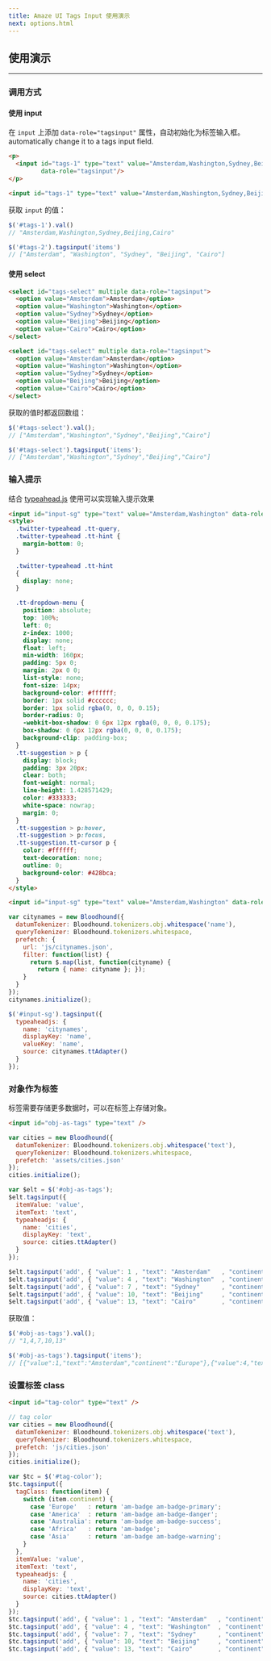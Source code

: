 ```yaml
---
title: Amaze UI Tags Input 使用演示
next: options.html
---
```


## 使用演示
---

### 调用方式

#### 使用 input

在 `input` 上添加 `data-role="tagsinput"` 属性，自动初始化为标签输入框。
  automatically change it to a tags input field.</p>

`````html
<p>
  <input id="tags-1" type="text" value="Amsterdam,Washington,Sydney,Beijing,Cairo"
         data-role="tagsinput"/>
</p>
`````

```html
<input id="tags-1" type="text" value="Amsterdam,Washington,Sydney,Beijing,Cairo" data-role="tagsinput" />
```

获取 `input` 的值：

```js
$('#tags-1').val()
// "Amsterdam,Washington,Sydney,Beijing,Cairo"

$('#tags-2').tagsinput('items')
// ["Amsterdam", "Washington", "Sydney", "Beijing", "Cairo"]
```

#### 使用 select

`````html
<select id="tags-select" multiple data-role="tagsinput">
  <option value="Amsterdam">Amsterdam</option>
  <option value="Washington">Washington</option>
  <option value="Sydney">Sydney</option>
  <option value="Beijing">Beijing</option>
  <option value="Cairo">Cairo</option>
</select>
`````

```html
<select id="tags-select" multiple data-role="tagsinput">
  <option value="Amsterdam">Amsterdam</option>
  <option value="Washington">Washington</option>
  <option value="Sydney">Sydney</option>
  <option value="Beijing">Beijing</option>
  <option value="Cairo">Cairo</option>
</select>
```

获取的值时都返回数组：

```js
$('#tags-select').val();
// ["Amsterdam","Washington","Sydney","Beijing","Cairo"]

$('#tags-select').tagsinput('items');
// ["Amsterdam","Washington","Sydney","Beijing","Cairo"]
```

### 输入提示

结合 [typeahead.js](http://twitter.github.io/typeahead.js/) 使用可以实现输入提示效果

`````html
<input id="input-sg" type="text" value="Amsterdam,Washington" data-role="tagsinput" />
<style>
  .twitter-typeahead .tt-query,
  .twitter-typeahead .tt-hint {
    margin-bottom: 0;
  }

  .twitter-typeahead .tt-hint
  {
    display: none;
  }

  .tt-dropdown-menu {
    position: absolute;
    top: 100%;
    left: 0;
    z-index: 1000;
    display: none;
    float: left;
    min-width: 160px;
    padding: 5px 0;
    margin: 2px 0 0;
    list-style: none;
    font-size: 14px;
    background-color: #ffffff;
    border: 1px solid #cccccc;
    border: 1px solid rgba(0, 0, 0, 0.15);
    border-radius: 0;
    -webkit-box-shadow: 0 6px 12px rgba(0, 0, 0, 0.175);
    box-shadow: 0 6px 12px rgba(0, 0, 0, 0.175);
    background-clip: padding-box;
  }
  .tt-suggestion > p {
    display: block;
    padding: 3px 20px;
    clear: both;
    font-weight: normal;
    line-height: 1.428571429;
    color: #333333;
    white-space: nowrap;
    margin: 0;
  }
  .tt-suggestion > p:hover,
  .tt-suggestion > p:focus,
  .tt-suggestion.tt-cursor p {
    color: #ffffff;
    text-decoration: none;
    outline: 0;
    background-color: #428bca;
  }
</style>
`````

```html
<input id="input-sg" type="text" value="Amsterdam,Washington" data-role="tagsinput" />
```

```js
var citynames = new Bloodhound({
  datumTokenizer: Bloodhound.tokenizers.obj.whitespace('name'),
  queryTokenizer: Bloodhound.tokenizers.whitespace,
  prefetch: {
    url: 'js/citynames.json',
    filter: function(list) {
      return $.map(list, function(cityname) {
        return { name: cityname }; });
    }
  }
});
citynames.initialize();

$('#input-sg').tagsinput({
  typeaheadjs: {
    name: 'citynames',
    displayKey: 'name',
    valueKey: 'name',
    source: citynames.ttAdapter()
  }
});
```

### 对象作为标签

标签需要存储更多数据时，可以在标签上存储对象。

`````html
<input id="obj-as-tags" type="text" />
`````

```js
var cities = new Bloodhound({
  datumTokenizer: Bloodhound.tokenizers.obj.whitespace('text'),
  queryTokenizer: Bloodhound.tokenizers.whitespace,
  prefetch: 'assets/cities.json'
});
cities.initialize();

var $elt = $('#obj-as-tags');
$elt.tagsinput({
  itemValue: 'value',
  itemText: 'text',
  typeaheadjs: {
    name: 'cities',
    displayKey: 'text',
    source: cities.ttAdapter()
  }
});

$elt.tagsinput('add', { "value": 1 , "text": "Amsterdam"   , "continent": "Europe"    });
$elt.tagsinput('add', { "value": 4 , "text": "Washington"  , "continent": "America"   });
$elt.tagsinput('add', { "value": 7 , "text": "Sydney"      , "continent": "Australia" });
$elt.tagsinput('add', { "value": 10, "text": "Beijing"     , "continent": "Asia"      });
$elt.tagsinput('add', { "value": 13, "text": "Cairo"       , "continent": "Africa"    });
```

获取值：

```js
$('#obj-as-tags').val();
// "1,4,7,10,13"

$('#obj-as-tags').tagsinput('items');
// [{"value":1,"text":"Amsterdam","continent":"Europe"},{"value":4,"text":"Washington","continent":"America"},{"value":7,"text":"Sydney","continent":"Australia"},{"value":10,"text":"Beijing","continent":"Asia"},{"value":13,"text":"Cairo","continent":"Africa"}]
```

### 设置标签 class

`````html
<input id="tag-color" type="text" />
`````

```js
// tag color
var cities = new Bloodhound({
  datumTokenizer: Bloodhound.tokenizers.obj.whitespace('text'),
  queryTokenizer: Bloodhound.tokenizers.whitespace,
  prefetch: 'js/cities.json'
});
cities.initialize();

var $tc = $('#tag-color');
$tc.tagsinput({
  tagClass: function(item) {
    switch (item.continent) {
      case 'Europe'   : return 'am-badge am-badge-primary';
      case 'America'  : return 'am-badge am-badge-danger';
      case 'Australia': return 'am-badge am-badge-success';
      case 'Africa'   : return 'am-badge';
      case 'Asia'     : return 'am-badge am-badge-warning';
    }
  },
  itemValue: 'value',
  itemText: 'text',
  typeaheadjs: {
    name: 'cities',
    displayKey: 'text',
    source: cities.ttAdapter()
  }
});
$tc.tagsinput('add', { "value": 1 , "text": "Amsterdam"   , "continent": "Europe"    });
$tc.tagsinput('add', { "value": 4 , "text": "Washington"  , "continent": "America"   });
$tc.tagsinput('add', { "value": 7 , "text": "Sydney"      , "continent": "Australia" });
$tc.tagsinput('add', { "value": 10, "text": "Beijing"     , "continent": "Asia"      });
$tc.tagsinput('add', { "value": 13, "text": "Cairo"       , "continent": "Africa"    });
```

<script src="./js/typeahead.min.js"></script>
<script src="../amazeui.tagsinput.js"></script>
<script>
// 输入提示
var citynames = new Bloodhound({
  datumTokenizer: Bloodhound.tokenizers.obj.whitespace('name'),
  queryTokenizer: Bloodhound.tokenizers.whitespace,
  prefetch: {
    url: 'js/citynames.json',
    filter: function(list) {
      return $.map(list, function(cityname) {
        return { name: cityname }; });
    }
  }
});
citynames.initialize();

$('#input-sg').tagsinput({
  typeaheadjs: {
    name: 'citynames',
    displayKey: 'name',
    valueKey: 'name',
    source: citynames.ttAdapter()
  }
});

  // object as tags
  var cities = new Bloodhound({
    datumTokenizer: Bloodhound.tokenizers.obj.whitespace('text'),
    queryTokenizer: Bloodhound.tokenizers.whitespace,
    prefetch: 'js/cities.json'
  });
  cities.initialize();

  var $elt = $('#obj-as-tags');
  $elt.tagsinput({
    itemValue: 'value',
    itemText: 'text',
    typeaheadjs: {
      name: 'cities',
      displayKey: 'text',
      source: cities.ttAdapter()
    }
  });
  $elt.tagsinput('add', { "value": 1 , "text": "Amsterdam"   , "continent": "Europe"    });
  $elt.tagsinput('add', { "value": 4 , "text": "Washington"  , "continent": "America"   });
  $elt.tagsinput('add', { "value": 7 , "text": "Sydney"      , "continent": "Australia" });
  $elt.tagsinput('add', { "value": 10, "text": "Beijing"     , "continent": "Asia"      });
  $elt.tagsinput('add', { "value": 13, "text": "Cairo"       , "continent": "Africa"    });

// colors
/*var cities = new Bloodhound({
  datumTokenizer: Bloodhound.tokenizers.obj.whitespace('text'),
  queryTokenizer: Bloodhound.tokenizers.whitespace,
  prefetch: 'js/cities.json'
});
cities.initialize();*/

var $tc = $('#tag-color');
$tc.tagsinput({
  tagClass: function(item) {
    switch (item.continent) {
      case 'Europe'   : return 'am-badge am-badge-primary';
      case 'America'  : return 'am-badge am-badge-danger';
      case 'Australia': return 'am-badge am-badge-success';
      case 'Africa'   : return 'am-badge';
      case 'Asia'     : return 'am-badge am-badge-warning';
    }
  },
  itemValue: 'value',
  itemText: 'text',
  typeaheadjs: {
    name: 'cities',
    displayKey: 'text',
    source: cities.ttAdapter()
  }
});
$tc.tagsinput('add', { "value": 1 , "text": "Amsterdam"   , "continent": "Europe"    });
$tc.tagsinput('add', { "value": 4 , "text": "Washington"  , "continent": "America"   });
$tc.tagsinput('add', { "value": 7 , "text": "Sydney"      , "continent": "Australia" });
$tc.tagsinput('add', { "value": 10, "text": "Beijing"     , "continent": "Asia"      });
$tc.tagsinput('add', { "value": 13, "text": "Cairo"       , "continent": "Africa"    });
</script>
